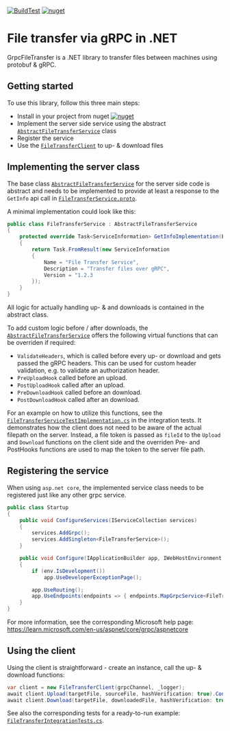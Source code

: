 [![BuildTest](https://github.com/Pulsar-Photonics/GrpcFileTransfer/actions/workflows/dotnet-build-test-deploy.yml/badge.svg?branch=main)](https://github.com/Pulsar-Photonics/GrpcFileTransfer/actions/workflows/dotnet-build-test-deploy.yml?query=branch%3Amain)
[![nuget](https://img.shields.io/nuget/v/Pulsar.GrpcFileTransfer.svg?label=nuget)](https://www.nuget.org/packages/Pulsar.GrpcFileTransfer)
# File transfer via gRPC in .NET
GrpcFileTransfer is a .NET library to transfer files between machines using protobuf & gRPC.

## Getting started
To use this library, follow this three main steps:
- Install in your project from nuget [![nuget](https://img.shields.io/nuget/v/Pulsar.GrpcFileTransfer.svg?label=nuget)](https://www.nuget.org/packages/Pulsar.GrpcFileTransfer)
- Implement the server side service using the abstract [`AbstractFileTransferService`](src/GrpcFileTransfer/Service/AbstractFileTransferService.cs) class
- Register the service
- Use the [`FileTransferClient`](src/GrpcFileTransfer/Client/FileTransferClient.cs) to up- & download files

## Implementing the server class
The base class [`AbstractFileTransferService`](src/GrpcFileTransfer/Service/AbstractFileTransferService.cs) for the server side code is abstract and needs to be implemented to provide at least a response to the `GetInfo` api call in [`FileTransferService.proto`](src/GrpcFileTransfer/FileTransferService.proto).

A minimal implementation could look like this:

```csharp
public class FileTransferService : AbstractFileTransferService
{
    protected override Task<ServiceInformation> GetInfoImplementation(Empty request, ServerCallContext context)
    {
        return Task.FromResult(new ServiceInformation
        {
            Name = "File Transfer Service",
            Description = "Transfer files over gRPC",
            Version = "1.2.3
        });
    }
}
```

All logic for actually handling up- & and downloads is contained in the abstract class.

To add custom logic before / after downloads, the [`AbstractFileTransferService`](src/GrpcFileTransfer/Service/AbstractFileTransferService.cs) offers the following virtual functions that can be overriden if required:
- `ValidateHeaders`, which is called before every up- or download and gets passed the gRPC headers. This can be used for custom header validation, e.g. to validate an authorization header.
- `PreUploadHook` called before an upload.
- `PostUploadHook` called after an upload.
- `PreDownloadHook` called before an download.
- `PostDownloadHook` called after an download.

For an example on how to utilize this functions, see the [`FileTransferServiceTestImplementation.cs`](src/GrpcFileTransfer.Test/FileTransferServiceTestImplementation.cs) in the integration tests. It demonstrates how the client does not need to be aware of the actual filepath on the server. Instead, a file token is passed as `fileId` to the `Upload` and `Download` functions on the client side and the overriden Pre- and PostHooks functions are used to map the token to the server file path.

## Registering the service
When using `asp.net core`, the implemented service class needs to be registered just like any other grpc service.

```csharp
public class Startup
{
    public void ConfigureServices(IServiceCollection services)
    {
        services.AddGrpc();
        services.AddSingleton<FileTransferService>();
    }

    public void Configure(IApplicationBuilder app, IWebHostEnvironment env)
    {
        if (env.IsDevelopment())
            app.UseDeveloperExceptionPage();

        app.UseRouting();
        app.UseEndpoints(endpoints => { endpoints.MapGrpcService<FileTransferService>(); });
    }
}
```

For more information, see the corresponding Microsoft help page: https://learn.microsoft.com/en-us/aspnet/core/grpc/aspnetcore

## Using the client
Using the client is straightforward - create an instance, call the up- & download functions:

```csharp
var client = new FileTransferClient(grpcChannel, _logger);
await client.Upload(targetFile, sourceFile, hashVerification: true).ConfigureAwait(false);
await client.Download(targetFile, downloadedFile, hashVerification: true).ConfigureAwait(false);
```

See also the corresponding tests for a ready-to-run example: [`FileTransferIntegrationTests.cs`](src/GrpcFileTransfer.Test/FileTransferIntegrationTests.cs).
